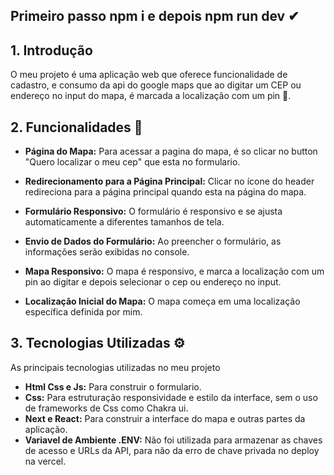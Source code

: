 ## Primeiro passo npm i e depois npm run dev ✔

## **1. Introdução**

O meu projeto é uma aplicação web que oferece funcionalidade de cadastro, e consumo da api do google maps que ao digitar um CEP ou endereço no input do mapa, é marcada a localização com um pin 📍. 

## **2. Funcionalidades 🔎**

- **Página do Mapa:** Para acessar a pagina do mapa, é so clicar no button "Quero localizar o meu cep" que esta no formulario.

- **Redirecionamento para a Página Principal:** Clicar no ícone do header redireciona para a página principal quando esta na página do mapa.

- **Formulário Responsivo:** O formulário é responsivo e se ajusta automaticamente a diferentes tamanhos de tela.

- **Envio de Dados do Formulário:** Ao preencher o formulário, as informações serão exibidas no console. 

- **Mapa Responsivo:** O mapa é responsivo, e marca a localização com um pin ao digitar e depois selecionar  o cep ou endereço no input.

- **Localização Inicial do Mapa:** O mapa começa em uma localização específica  definida por mim.

## **3. Tecnologias Utilizadas ⚙**

As principais tecnologias utilizadas no meu projeto

- **Html Css e Js:** Para construir o formulario.
- **Css:** Para estruturação  responsividade e estilo da interface, sem o uso de frameworks de Css como Chakra ui.
- **Next e React:** Para construir a interface do mapa e outras partes da aplicação.
- **Variavel de Ambiente  .ENV:** Não foi utilizada para armazenar as chaves de acesso e URLs da API, para não da erro de chave privada no deploy na vercel.
